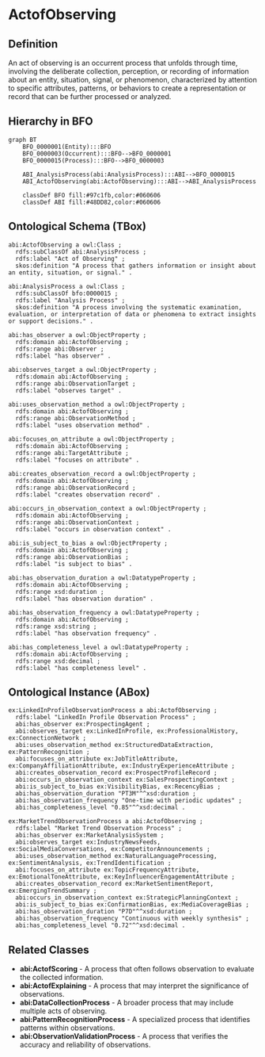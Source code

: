 # ActofObserving

## Definition
An act of observing is an occurrent process that unfolds through time, involving the deliberate collection, perception, or recording of information about an entity, situation, signal, or phenomenon, characterized by attention to specific attributes, patterns, or behaviors to create a representation or record that can be further processed or analyzed.

## Hierarchy in BFO
```mermaid
graph BT
    BFO_0000001(Entity):::BFO
    BFO_0000003(Occurrent):::BFO-->BFO_0000001
    BFO_0000015(Process):::BFO-->BFO_0000003
    
    ABI_AnalysisProcess(abi:AnalysisProcess):::ABI-->BFO_0000015
    ABI_ActofObserving(abi:ActofObserving):::ABI-->ABI_AnalysisProcess
    
    classDef BFO fill:#97c1fb,color:#060606
    classDef ABI fill:#48DD82,color:#060606
```

## Ontological Schema (TBox)
```turtle
abi:ActofObserving a owl:Class ;
  rdfs:subClassOf abi:AnalysisProcess ;
  rdfs:label "Act of Observing" ;
  skos:definition "A process that gathers information or insight about an entity, situation, or signal." .

abi:AnalysisProcess a owl:Class ;
  rdfs:subClassOf bfo:0000015 ;
  rdfs:label "Analysis Process" ;
  skos:definition "A process involving the systematic examination, evaluation, or interpretation of data or phenomena to extract insights or support decisions." .

abi:has_observer a owl:ObjectProperty ;
  rdfs:domain abi:ActofObserving ;
  rdfs:range abi:Observer ;
  rdfs:label "has observer" .

abi:observes_target a owl:ObjectProperty ;
  rdfs:domain abi:ActofObserving ;
  rdfs:range abi:ObservationTarget ;
  rdfs:label "observes target" .

abi:uses_observation_method a owl:ObjectProperty ;
  rdfs:domain abi:ActofObserving ;
  rdfs:range abi:ObservationMethod ;
  rdfs:label "uses observation method" .

abi:focuses_on_attribute a owl:ObjectProperty ;
  rdfs:domain abi:ActofObserving ;
  rdfs:range abi:TargetAttribute ;
  rdfs:label "focuses on attribute" .

abi:creates_observation_record a owl:ObjectProperty ;
  rdfs:domain abi:ActofObserving ;
  rdfs:range abi:ObservationRecord ;
  rdfs:label "creates observation record" .

abi:occurs_in_observation_context a owl:ObjectProperty ;
  rdfs:domain abi:ActofObserving ;
  rdfs:range abi:ObservationContext ;
  rdfs:label "occurs in observation context" .

abi:is_subject_to_bias a owl:ObjectProperty ;
  rdfs:domain abi:ActofObserving ;
  rdfs:range abi:ObservationBias ;
  rdfs:label "is subject to bias" .

abi:has_observation_duration a owl:DatatypeProperty ;
  rdfs:domain abi:ActofObserving ;
  rdfs:range xsd:duration ;
  rdfs:label "has observation duration" .

abi:has_observation_frequency a owl:DatatypeProperty ;
  rdfs:domain abi:ActofObserving ;
  rdfs:range xsd:string ;
  rdfs:label "has observation frequency" .

abi:has_completeness_level a owl:DatatypeProperty ;
  rdfs:domain abi:ActofObserving ;
  rdfs:range xsd:decimal ;
  rdfs:label "has completeness level" .
```

## Ontological Instance (ABox)
```turtle
ex:LinkedInProfileObservationProcess a abi:ActofObserving ;
  rdfs:label "LinkedIn Profile Observation Process" ;
  abi:has_observer ex:ProspectingAgent ;
  abi:observes_target ex:LinkedInProfile, ex:ProfessionalHistory, ex:ConnectionNetwork ;
  abi:uses_observation_method ex:StructuredDataExtraction, ex:PatternRecognition ;
  abi:focuses_on_attribute ex:JobTitleAttribute, ex:CompanyAffiliationAttribute, ex:IndustryExperienceAttribute ;
  abi:creates_observation_record ex:ProspectProfileRecord ;
  abi:occurs_in_observation_context ex:SalesProspectingContext ;
  abi:is_subject_to_bias ex:VisibilityBias, ex:RecencyBias ;
  abi:has_observation_duration "PT3M"^^xsd:duration ;
  abi:has_observation_frequency "One-time with periodic updates" ;
  abi:has_completeness_level "0.85"^^xsd:decimal .

ex:MarketTrendObservationProcess a abi:ActofObserving ;
  rdfs:label "Market Trend Observation Process" ;
  abi:has_observer ex:MarketAnalysisSystem ;
  abi:observes_target ex:IndustryNewsFeeds, ex:SocialMediaConversations, ex:CompetitorAnnouncements ;
  abi:uses_observation_method ex:NaturalLanguageProcessing, ex:SentimentAnalysis, ex:TrendIdentification ;
  abi:focuses_on_attribute ex:TopicFrequencyAttribute, ex:EmotionalToneAttribute, ex:KeyInfluencerEngagementAttribute ;
  abi:creates_observation_record ex:MarketSentimentReport, ex:EmergingTrendSummary ;
  abi:occurs_in_observation_context ex:StrategicPlanningContext ;
  abi:is_subject_to_bias ex:ConfirmationBias, ex:MediaCoverageBias ;
  abi:has_observation_duration "P7D"^^xsd:duration ;
  abi:has_observation_frequency "Continuous with weekly synthesis" ;
  abi:has_completeness_level "0.72"^^xsd:decimal .
```

## Related Classes
- **abi:ActofScoring** - A process that often follows observation to evaluate the collected information.
- **abi:ActofExplaining** - A process that may interpret the significance of observations.
- **abi:DataCollectionProcess** - A broader process that may include multiple acts of observing.
- **abi:PatternRecognitionProcess** - A specialized process that identifies patterns within observations.
- **abi:ObservationValidationProcess** - A process that verifies the accuracy and reliability of observations. 